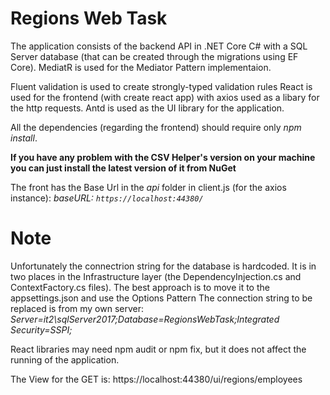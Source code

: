 # Regions Web Task
The application consists of the backend API in .NET Core C# with a SQL Server database (that can be created through the migrations using EF Core). 
MediatR is used for the Mediator Pattern implementaion.

Fluent validation is used to create strongly-typed validation rules
React is used for the frontend (with create react app) with axios used as a libary for the http requests.
Antd is used as the UI library for the application.

All the dependencies (regarding the frontend) should require only *npm install*.

**If you have any problem with the CSV Helper's version on your machine you can just install the latest version of it from NuGet**

The front has the Base Url in the *api* folder in client.js (for the axios instance): *baseURL: `https://localhost:44380/`*

# Note
Unfortunately the connectrion string for the database is hardcoded.
It is in two places in the Infrastructure layer (the DependencyInjection.cs and ContextFactory.cs files).
The best approach is to move it to the appsettings.json and use the Options Pattern
The connection string to be replaced is from my own server: *Server=it2\\sqlServer2017;Database=RegionsWebTask;Integrated Security=SSPI;*

React libraries may need npm audit or npm fix, but it does not affect the running of the application.

The View for the GET is: https://localhost:44380/ui/regions/employees


